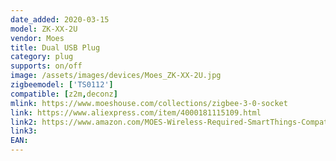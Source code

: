 ```yaml
---
date_added: 2020-03-15
model: ZK-XX-2U
vendor: Moes
title: Dual USB Plug
category: plug
supports: on/off
image: /assets/images/devices/Moes_ZK-XX-2U.jpg
zigbeemodel: ['TS0112']
compatible: [z2m,deconz]
mlink: https://www.moeshouse.com/collections/zigbee-3-0-socket
link: https://www.aliexpress.com/item/4000181115109.html
link2: https://www.amazon.com/MOES-Wireless-Required-SmartThings-Compatible/dp/B07XT1C9N5/
link3: 
EAN: 
---
```

